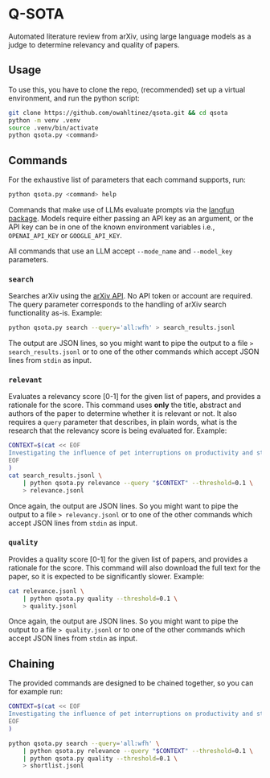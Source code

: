 # Q-SOTA

Automated literature review from arXiv, using large language models as a judge to determine
relevancy and quality of papers.

## Usage

To use this, you have to clone the repo, (recommended) set up a virtual environment, and run the
python script:

```bash
git clone https://github.com/owahltinez/qsota.git && cd qsota
python -m venv .venv
source .venv/bin/activate
python qsota.py <command>
```

## Commands

For the exhaustive list of parameters that each command supports, run:

```bash
python qsota.py <command> help
```

Commands that make use of LLMs evaluate prompts via the
[langfun package](https://pypi.org/project/langfun/). Models require either passing an API key as
an argument, or the API key can be in one of the known environment variables i.e., `OPENAI_API_KEY`
or `GOOGLE_API_KEY`.

All commands that use an LLM accept `--mode_name` and `--model_key` parameters.

### `search`

Searches arXiv using the [arXiv API](https://info.arxiv.org/help/api/index.html). No API token
or account are required. The query parameter corresponds to the handling of arXiv search
functionality as-is. Example:

```bash
python qsota.py search --query='all:wfh' > search_results.jsonl
```

The output are JSON lines, so you might want to pipe the output to a file `> search_results.jsonl`
or to one of the other commands which accept JSON lines from `stdin` as input.

### `relevant`

Evaluates a relevancy score [0-1] for the given list of papers, and provides a rationale for the
score. This command uses **only** the title, abstract and authors of the paper to determine whether
it is relevant or not. It also requires a `query` parameter that describes, in plain words, what
is the research that the relevancy score is being evaluated for. Example:

```bash
CONTEXT=$(cat << EOF
Investigating the influence of pet interruptions on productivity and stress levels in remote work.
EOF
)
cat search_results.jsonl \
    | python qsota.py relevance --query "$CONTEXT" --threshold=0.1 \
    > relevance.jsonl
```

Once again, the output are JSON lines. So you might want to pipe the output to a file
`> relevancy.jsonl` or to one of the other commands which accept JSON lines from `stdin` as input.

### `quality`

Provides a quality score [0-1] for the given list of papers, and provides a rationale for the score.
This command will also download the full text for the paper, so it is expected to be significantly
slower. Example:

```bash
cat relevance.jsonl \
    | python qsota.py quality --threshold=0.1 \
    > quality.jsonl
```

Once again, the output are JSON lines. So you might want to pipe the output to a file
`> quality.jsonl` or to one of the other commands which accept JSON lines from `stdin` as input.

## Chaining

The provided commands are designed to be chained together, so you can for example run:

```bash
CONTEXT=$(cat << EOF
Investigating the influence of pet interruptions on productivity and stress levels in remote work.
EOF
)

python qsota.py search --query='all:wfh' \
    | python qsota.py relevance --query "$CONTEXT" --threshold=0.1 \
    | python qsota.py quality --threshold=0.1 \
    > shortlist.jsonl
```
